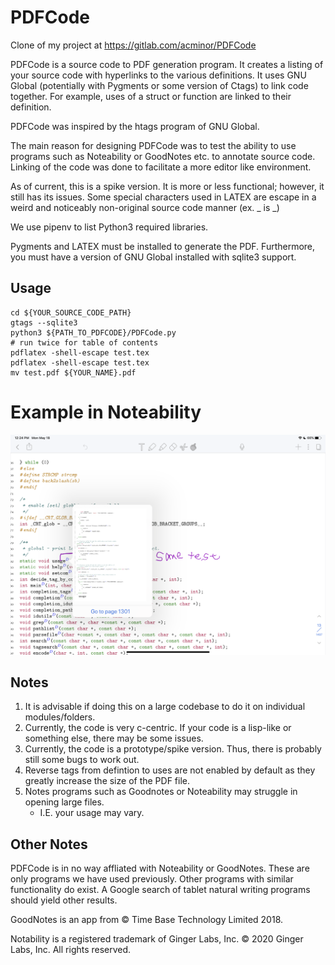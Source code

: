 # PDFCode

Clone of my project at https://gitlab.com/acminor/PDFCode

PDFCode is a source code to PDF generation program.
It creates a listing of your source code with hyperlinks
to the various definitions. It uses GNU Global (potentially
with Pygments or some version of Ctags) to link code together.
For example, uses of a struct or function are linked to their
definition.

PDFCode was inspired by the htags program of GNU Global.

The main reason for designing PDFCode was to test the
ability to use programs such as Noteability or GoodNotes
etc. to annotate source code. Linking of the code was
done to facilitate a more editor like environment.

As of current, this is a spike version. It is more or less
functional; however, it still has its issues. Some special
characters used in LATEX are escape in a weird and noticeably
non-original source code manner (ex. _ is \_)

We use pipenv to list Python3 required libraries.

Pygments and LATEX must be installed to generate the PDF.
Furthermore, you must have a version of GNU Global installed
with sqlite3 support.

## Usage

```
cd ${YOUR_SOURCE_CODE_PATH}
gtags --sqlite3
python3 ${PATH_TO_PDFCODE}/PDFCode.py
# run twice for table of contents
pdflatex -shell-escape test.tex
pdflatex -shell-escape test.tex
mv test.pdf ${YOUR_NAME}.pdf
```

# Example in Noteability

![Noteability Example](imgs/7038A9EB-D7E1-4F86-A245-D1CD73C072BE.png)

## Notes

1. It is advisable if doing this on a large codebase
   to do it on individual modules/folders.
2. Currently, the code is very c-centric. If your code
   is a lisp-like or something else, there may be some
   issues.
3. Currently, the code is a prototype/spike version. Thus,
   there is probably still some bugs to work out.
4. Reverse tags from defintion to uses are not enabled by
   default as they greatly increase the size of the PDF file.
5. Notes programs such as Goodnotes or Noteability may struggle
   in opening large files.
   - I.E. your usage may vary.

## Other Notes

PDFCode is in no way affliated with Noteability or GoodNotes.
These are only programs we have used previously. Other programs
with similar functionality do exist. A Google search of tablet
natural writing programs should yield other results.

GoodNotes is an app from © Time Base Technology Limited 2018.

Notability is a registered trademark of Ginger Labs, Inc. © 2020 Ginger Labs, Inc. All rights reserved.
